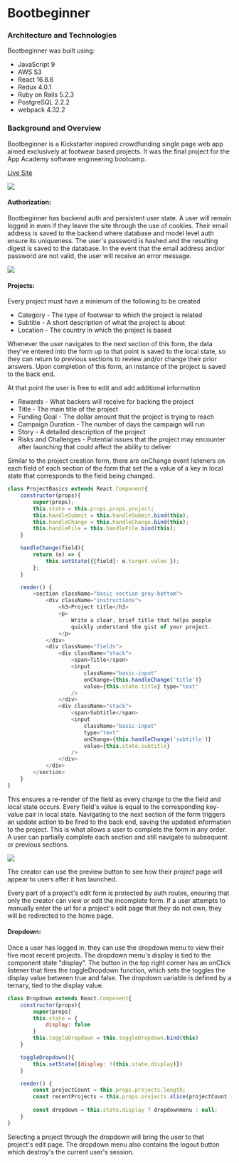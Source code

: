 # Bootbeginner

### Architecture and Technologies
Bootbeginner was built using:
* JavaScript 9
* AWS S3
* React 16.8.6
* Redux 4.0.1
* Ruby on Rails 5.2.3
* PostgreSQL 2.2.2
* webpack 4.32.2

### Background and Overview
 Bootbeginner is a Kickstarter inspired crowdfunding single page web app aimed exclusively at footwear based projects. It was the final project for the App Academy software engineering bootcamp.

[Live Site](https://bootbeginner.herokuapp.com/#/)

![](./app/assets/images/learn.gif)

#### Authorization:
Bootbeginner has backend auth and persistent user state. A user will remain logged in even if they leave the site through the use of cookies. Their email address is saved to the backend where database and model level auth ensure its uniqueness. The user's password is hashed and the resulting digest is saved to the database. In the event that the email address and/or password are not valid, the user will receive an error message.

![](./app/assets/images/login.gif)

#### Projects:

Every project must have a minimum of the following to be created
* Category - The type of footwear to which the project is related
* Subtitle - A short description of what the project is about
* Location - The country in which the project is based

Whenever the user navigates to the next section of this form, the data they've entered into the form up to that point is saved to the local state, so they can return to previous sections to review and/or change their prior answers. Upon completion of this form, an instance of the project is saved to the back end.

At that point the user is free to edit and add additional information

* Rewards - What backers will receive for backing the project
* Title - The main title of the project
* Funding Goal - The dollar amount that the project is trying to reach
* Campaign Duration - The number of days the campaign will run
* Story - A detailed description of the project
* Risks and Challenges - Potential issues that the project may encounter after launching that could affect the ability to deliver

Similar to the project creation form, there are onChange event listeners on each field of each section of the form that set the a value of a key in local state that corresponds to the field being changed. 

```JavaScript
class ProjectBasics extends React.Component{
    constructor(props){
        super(props);
        this.state = this.props.props.project;
        this.handleSubmit = this.handleSubmit.bind(this);
        this.handleChange = this.handleChange.bind(this);
        this.handleFile = this.handleFile.bind(this);
    }

    handleChange(field){
        return (e) => {
            this.setState({[field]: e.target.value });
        };
    }

    render() {
        <section className="basic-section grey-bottom">
            <div className="instructions">
                <h3>Project title</h3>
                <p>
                    Write a clear, brief title that helps people 
                    quickly understand the gist of your project.
                </p>
            </div>
            <div className="fields">
                <div className="stack">
                    <span>Title</span>
                    <input 
                        className="basic-input" 
                        onChange={this.handleChange('title')} 
                        value={this.state.title} type="text"
                    />
                </div>
                <div className="stack">
                    <span>Subtitle</span>
                    <input 
                        className="basic-input" 
                        type="text" 
                        onChange={this.handleChange('subtitle')} 
                        value={this.state.subtitle}
                    />
                </div>
            </div>
        </section>
    }
}

```

This ensures a re-render of the field as every change to the the field and local state occurs. Every field's value is equal to the corresponding key-value pair in local state. Navigating to the next section of the form triggers an update action to be fired to the back end, saving the updated information to the project. This is what allows a user to complete the form in any order. A user can partially complete each section and still navigate to subsequent or previous sections.

![](./app/assets/images/form-nav.gif)

The creator can use the preview button to see how their project page will appear to users after it has launched.

Every part of a project's edit form is protected by auth routes, ensuring that only the creator can view or edit the incomplete form. If a user attempts to manually enter the url for a project's edit page that they do not own, they will be redirected to the home page.

#### Dropdown:
Once a user has logged in, they can use the dropdown menu to view their five most recent projects. The dropdown menu's display is tied to the component state "display". The button in the top right corner has an onClick listener that fires the toggleDropdown function, which sets the toggles the display value between true and false. The dropdown variable is defined by a ternary, tied to the display value. 

```javascript
class Dropdown extends React.Component{
    constructor(props){
        super(props)
        this.state = {
            display: false
        }
        this.toggleDropdown = this.toggleDropdown.bind(this)
    }

    toggleDropdown(){
        this.setState({display: !(this.state.display)})
    }

    render() {
        const projectCount = this.props.projects.length;
        const recentProjects = this.props.projects.slice(projectCount - 5, projectCount);
        
        const dropdown = this.state.display ? dropdownmenu : null;
    }
}
```

Selecting a project through the dropdown will bring the user to that project's edit page. The dropdown menu also contains the logout button which destroy's the current user's session.